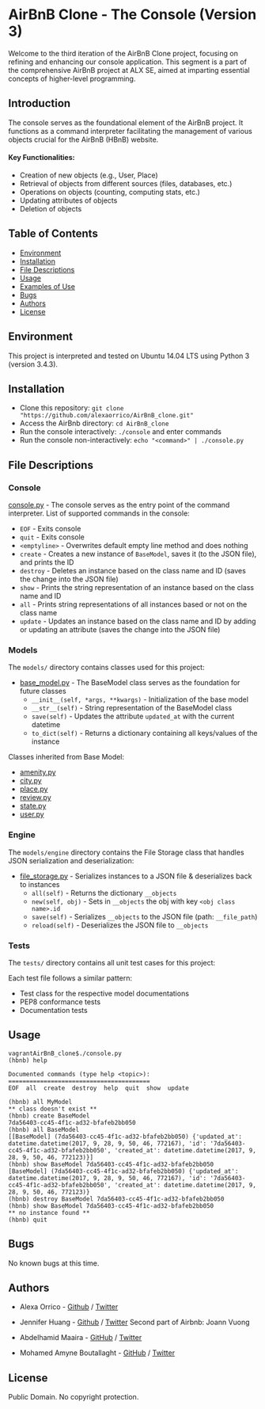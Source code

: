 # AirBnB Clone - The Console (Version 3)

Welcome to the third iteration of the AirBnB Clone project, focusing on refining and enhancing our console application. This segment is a part of the comprehensive AirBnB project at ALX SE, aimed at imparting essential concepts of higher-level programming.

## Introduction

The console serves as the foundational element of the AirBnB project. It functions as a command interpreter facilitating the management of various objects crucial for the AirBnB (HBnB) website.

#### Key Functionalities:
- Creation of new objects (e.g., User, Place)
- Retrieval of objects from different sources (files, databases, etc.)
- Operations on objects (counting, computing stats, etc.)
- Updating attributes of objects
- Deletion of objects

## Table of Contents
* [Environment](#environment)
* [Installation](#installation)
* [File Descriptions](#file-descriptions)
* [Usage](#usage)
* [Examples of Use](#examples-of-use)
* [Bugs](#bugs)
* [Authors](#authors)
* [License](#license)

## Environment
This project is interpreted and tested on Ubuntu 14.04 LTS using Python 3 (version 3.4.3).

## Installation
* Clone this repository: `git clone "https://github.com/alexaorrico/AirBnB_clone.git"`
* Access the AirBnb directory: `cd AirBnB_clone`
* Run the console interactively: `./console` and enter commands
* Run the console non-interactively: `echo "<command>" | ./console.py`

## File Descriptions
### Console
[console.py](console.py) - The console serves as the entry point of the command interpreter. 
List of supported commands in the console:
* `EOF` - Exits console 
* `quit` - Exits console
* `<emptyline>` - Overwrites default empty line method and does nothing
* `create` - Creates a new instance of `BaseModel`, saves it (to the JSON file), and prints the ID
* `destroy` - Deletes an instance based on the class name and ID (saves the change into the JSON file) 
* `show` - Prints the string representation of an instance based on the class name and ID
* `all` - Prints string representations of all instances based or not on the class name
* `update` - Updates an instance based on the class name and ID by adding or updating an attribute (saves the change into the JSON file)

### Models
The `models/` directory contains classes used for this project:
- [base_model.py](/models/base_model.py) - The BaseModel class serves as the foundation for future classes
  * `__init__(self, *args, **kwargs)` - Initialization of the base model
  * `__str__(self)` - String representation of the BaseModel class
  * `save(self)` - Updates the attribute `updated_at` with the current datetime
  * `to_dict(self)` - Returns a dictionary containing all keys/values of the instance

Classes inherited from Base Model:
- [amenity.py](/models/amenity.py)
- [city.py](/models/city.py)
- [place.py](/models/place.py)
- [review.py](/models/review.py)
- [state.py](/models/state.py)
- [user.py](/models/user.py)

### Engine
The `models/engine` directory contains the File Storage class that handles JSON serialization and deserialization:
- [file_storage.py](/models/engine/file_storage.py) - Serializes instances to a JSON file & deserializes back to instances
  * `all(self)` - Returns the dictionary `__objects`
  * `new(self, obj)` - Sets in `__objects` the obj with key `<obj class name>.id`
  * `save(self)` - Serializes `__objects` to the JSON file (path: `__file_path`)
  * `reload(self)` - Deserializes the JSON file to `__objects`

### Tests
The `tests/` directory contains all unit test cases for this project:

Each test file follows a similar pattern:
- Test class for the respective model documentations
- PEP8 conformance tests
- Documentation tests

## Usage
```
vagrantAirBnB_clone$./console.py
(hbnb) help

Documented commands (type help <topic>):
========================================
EOF  all  create  destroy  help  quit  show  update

(hbnb) all MyModel
** class doesn't exist **
(hbnb) create BaseModel
7da56403-cc45-4f1c-ad32-bfafeb2bb050
(hbnb) all BaseModel
[[BaseModel] (7da56403-cc45-4f1c-ad32-bfafeb2bb050) {'updated_at': datetime.datetime(2017, 9, 28, 9, 50, 46, 772167), 'id': '7da56403-cc45-4f1c-ad32-bfafeb2bb050', 'created_at': datetime.datetime(2017, 9, 28, 9, 50, 46, 772123)}]
(hbnb) show BaseModel 7da56403-cc45-4f1c-ad32-bfafeb2bb050
[BaseModel] (7da56403-cc45-4f1c-ad32-bfafeb2bb050) {'updated_at': datetime.datetime(2017, 9, 28, 9, 50, 46, 772167), 'id': '7da56403-cc45-4f1c-ad32-bfafeb2bb050', 'created_at': datetime.datetime(2017, 9, 28, 9, 50, 46, 772123)}
(hbnb) destroy BaseModel 7da56403-cc45-4f1c-ad32-bfafeb2bb050
(hbnb) show BaseModel 7da56403-cc45-4f1c-ad32-bfafeb2bb050
** no instance found **
(hbnb) quit
```

## Bugs
No known bugs at this time. 

## Authors
- Alexa Orrico - [Github](https://github.com/alexaorrico) / [Twitter](https://twitter.com/alexa_orrico)
- Jennifer Huang - [Github](https://github.com/jhuang10123) / [Twitter](https://twitter.com/earthtojhuang) Second part of Airbnb: Joann Vuong

- Abdelhamid Maaira - [GitHub](https://github.com/Hmddev23) / [Twitter](https://twitter.com/AbdelhamidMa23)
- Mohamed Amyne Boutallaght - [GitHub](https://github.com/Yamix27) / [Twitter](https://twitter.com/LightRyuma)

## License
Public Domain. No copyright protection.
